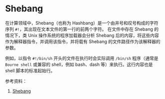 
# Shebang

在计算领域中，Shebang（也称为 Hashbang）是一个由井号和叹号构成的字符序列 `#!`，其出现在文本文件的第一行的前两个字符。 在文件中存在 Shebang 的情况下，类 Unix 操作系统的程序加载器会分析 Shebang 后的内容，将这些内容作为解释器指令，并调用该指令，并将载有 Shebang 的文件路径作为该解释器的参数。

例如，以指令 `#!/bin/sh` 开头的文件在执行时会实际调用 `/bin/sh` 程序（通常是 `Bourne shell` 或兼容的 shell，例如 bash、dash 等）来执行。这行内容也是 shell 脚本的标准起始行。

参考资料：

1. [Shebang](https://zh.wikipedia.org/wiki/Shebang)